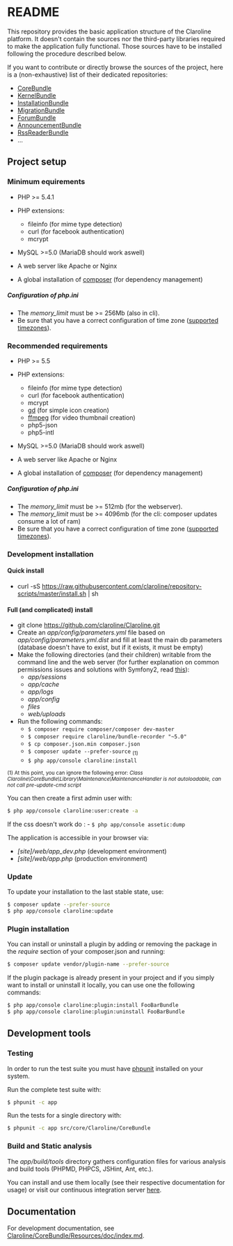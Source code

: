 README
======

This repository provides the basic application structure of the Claroline
platform.
It doesn't contain the sources nor the third-party libraries required to make
the application fully functional. Those sources have to be installed following
the procedure described below.

If you want to contribute or directly browse the sources of the project, here
is a (non-exhaustive) list of their dedicated repositories:

- [CoreBundle][core]
- [KernelBundle][kernel]
- [InstallationBundle][install]
- [MigrationBundle][migration]
- [ForumBundle][forum]
- [AnnouncementBundle][announcement]
- [RssReaderBundle][rssreader]
- ...


Project setup
-------------

### Minimum equirements

- PHP >= 5.4.1
- PHP extensions:
    - fileinfo (for mime type detection)
    - curl (for facebook authentication)
    - mcrypt

- MySQL >=5.0 (MariaDB should work aswell)
- A web server like Apache or Nginx
- A global installation of [composer][3] (for dependency management)

##### Configuration of php.ini
- The *memory_limit* must be >= 256Mb (also in cli).
- Be sure that you have a correct configuration of time zone
  ([supported timezones][9]).

### Recommended requirements
 - PHP >= 5.5
 - PHP extensions:
    - fileinfo (for mime type detection)
    - curl (for facebook authentication)
    - mcrypt
    - [gd][1] (for simple icon creation)
    - [ffmpeg][2] (for video thumbnail creation)
    - php5-json
    - php5-intl

- MySQL >=5.0 (MariaDB should work aswell)
- A web server like Apache or Nginx
- A global installation of [composer][3] (for dependency management)

##### Configuration of php.ini
- The *memory_limit* must be >= 512mb (for the webserver).
- The *memory_limit* must be >= 4096mb (for the cli: composer updates consume a lot of ram) 
- Be sure that you have a correct configuration of time zone
  ([supported timezones][9]).

### Development installation

#### Quick install
- curl -sS https://raw.githubusercontent.com/claroline/repository-scripts/master/install.sh | sh

#### Full (and complicated) install

- git clone https://github.com/claroline/Claroline.git
- Create an *app/config/parameters.yml* file based on
  *app/config/parameters.yml.dist*
  and fill at least the main db parameters (database doesn't have to exist,
  but if it exists, it must be empty)
- Make the following directories (and their children) writable from the command
  line and the web server (for further explanation on common permissions issues
  and solutions with Symfony2, read [this][5]):
    - *app/sessions*
    - *app/cache*
    - *app/logs*
    - *app/config*
    - *files*
    - *web/uploads*
- Run the following commands:
    - `$ composer require composer/composer dev-master`
    - `$ composer require claroline/bundle-recorder "~5.0"`
    - `$ cp composer.json.min composer.json`
    - `$ composer update --prefer-source` <sub>(1)</sub> 
    - `$ php app/console claroline:install`

<sub> (1) At this point, you can ignore the following error: *Class 
    Claroline\CoreBundle\Library\Maintenance\MaintenanceHandler is not 
    autoloadable, can not call pre-update-cmd script*
</sub>

You can then create a first admin user with:

```sh
$ php app/console claroline:user:create -a
```

If the css doesn't work do :
    - `$ php app/console assetic:dump`

The application is accessible in your browser via:

- *[site]/web/app_dev.php* (development environment)
- *[site]/web/app.php* (production environment)

### Update

To update your installation to the last stable state, use:

```sh
$ composer update --prefer-source
$ php app/console claroline:update
```


### Plugin installation

You can install or uninstall a plugin by adding or removing the package in the
*require* section of your composer.json and running:

```sh
$ composer update vendor/plugin-name --prefer-source
```

If the plugin package is already present in your project and if you simply want
to install or uninstall it locally, you can use one the following commands:

```sh
$ php app/console claroline:plugin:install FooBarBundle
$ php app/console claroline:plugin:uninstall FooBarBundle
```


Development tools
-----------------

### Testing

In order to run the test suite you must have [phpunit][6] installed on your
system.

Run the complete test suite with:

```sh
$ phpunit -c app
```
Run the tests for a single directory with:

```sh
$ phpunit -c app src/core/Claroline/CoreBundle
```

### Build and Static analysis

The *app/build/tools* directory gathers configuration files for various
analysis and build tools (PHPMD, PHPCS, JSHint, Ant, etc.).

You can install and use them locally (see their respective documentation for
usage) or visit our continuous integration server [here][7].


Documentation
-------------

For development documentation, see
[Claroline/CoreBundle/Resources/doc/index.md][8].


[core]:         https://github.com/claroline/CoreBundle
[kernel]:       https://github.com/claroline/KernelBundle
[install]:      https://github.com/claroline/InstallationBundle
[migration]:    https://github.com/claroline/MigrationBundle
[forum]:        https://github.com/claroline/ForumBundle
[announcement]: https://github.com/claroline/AnnouncementBundle
[rssreader]:    https://github.com/claroline/RssReaderBundle


[1]: http://www.php.net/manual/en/book.image.php
[2]: http://ffmpeg-php.sourceforge.net/
[3]: http://getcomposer.org/doc/00-intro.md
[4]: http://lesscss.org/#-server-side-usage
[5]: http://symfony.com/doc/current/book/installation.html#configuration-and-setup
[6]: http://www.phpunit.de/manual/current/en/index.html
[7]: http://dev.claroline.net:8080/job/Claronext/
[8]: https://github.com/claroline/CoreBundle/blob/master/Resources/doc/index.md
[9]: http://www.php.net/manual/en/timezones.php
